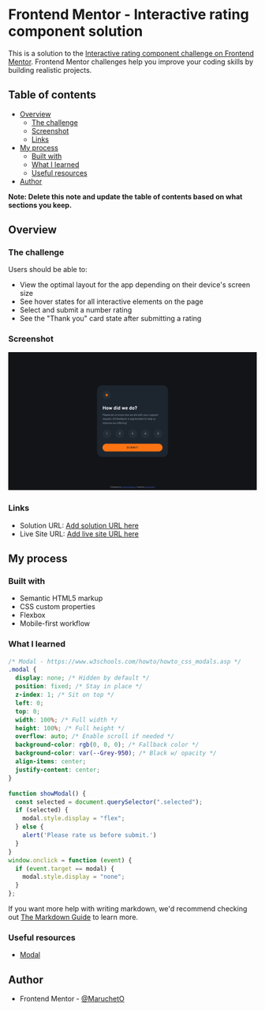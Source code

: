 # Frontend Mentor - Interactive rating component solution

This is a solution to the [Interactive rating component challenge on Frontend Mentor](https://www.frontendmentor.io/challenges/interactive-rating-component-koxpeBUmI). Frontend Mentor challenges help you improve your coding skills by building realistic projects. 

## Table of contents

- [Overview](#overview)
  - [The challenge](#the-challenge)
  - [Screenshot](#screenshot)
  - [Links](#links)
- [My process](#my-process)
  - [Built with](#built-with)
  - [What I learned](#what-i-learned)
  - [Useful resources](#useful-resources)
- [Author](#author)

**Note: Delete this note and update the table of contents based on what sections you keep.**

## Overview

### The challenge

Users should be able to:

- View the optimal layout for the app depending on their device's screen size
- See hover states for all interactive elements on the page
- Select and submit a number rating
- See the "Thank you" card state after submitting a rating

### Screenshot

![](./screenshot.jpg)

### Links

- Solution URL: [Add solution URL here](https://your-solution-url.com)
- Live Site URL: [Add live site URL here](https://your-live-site-url.com)

## My process

### Built with

- Semantic HTML5 markup
- CSS custom properties
- Flexbox
- Mobile-first workflow

### What I learned

```css
/* Modal - https://www.w3schools.com/howto/howto_css_modals.asp */
.modal {
  display: none; /* Hidden by default */
  position: fixed; /* Stay in place */
  z-index: 1; /* Sit on top */
  left: 0;
  top: 0;
  width: 100%; /* Full width */
  height: 100%; /* Full height */
  overflow: auto; /* Enable scroll if needed */
  background-color: rgb(0, 0, 0); /* Fallback color */
  background-color: var(--Grey-950); /* Black w/ opacity */
  align-items: center;
  justify-content: center;
}
```
```js
function showModal() {
  const selected = document.querySelector(".selected");
  if (selected) {
    modal.style.display = "flex";
  } else {
    alert('Please rate us before submit.')
  }
}
window.onclick = function (event) {
  if (event.target == modal) {
    modal.style.display = "none";
  }
};
```

If you want more help with writing markdown, we'd recommend checking out [The Markdown Guide](https://www.markdownguide.org/) to learn more.

### Useful resources

- [Modal](https://www.w3schools.com/howto/howto_css_modals.asp)

## Author

- Frontend Mentor - [@MaruchetO](https://www.frontendmentor.io/profile/MaruchetO)
